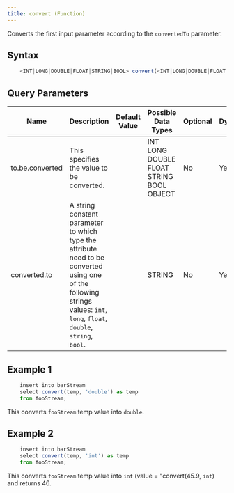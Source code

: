 ```yaml
---
title: convert (Function)
---
```


Converts the first input parameter according to the `convertedTo` parameter.

## Syntax

```js
    <INT|LONG|DOUBLE|FLOAT|STRING|BOOL> convert(<INT|LONG|DOUBLE|FLOAT|STRING|BOOL|OBJECT> to.be.converted, <STRING> converted.to)
```

## Query Parameters

| Name            | Description     | Default Value | Possible Data Types                      | Optional | Dynamic |
|------------|-----------------------------------|---------------|-----------------|----------|---------|
| to.be.converted | This specifies the value to be converted.    |               | INT LONG DOUBLE FLOAT STRING BOOL OBJECT | No       | Yes     |
| converted.to    | A string constant parameter to which type the attribute need to be converted using one of the following strings values: `int`, `long`, `float`, `double`, `string`, `bool`. |               | STRING                                   | No       | Yes     |

## Example 1

```js
    insert into barStream
    select convert(temp, 'double') as temp
    from fooStream;
```

This converts `fooStream` temp value into `double`.

## Example 2

```js
    insert into barStream
    select convert(temp, 'int') as temp
    from fooStream;
```

This converts `fooStream` temp value into `int` (value = "convert(45.9, `int`) and returns 46.
